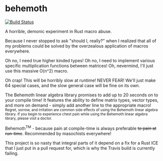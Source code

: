 # behemoth
[![Build Status](https://travis-ci.org/sdleffler/behemoth.svg?branch=master)](https://travis-ci.org/sdleffler/behemoth)

A horrible, demonic experiment in Rust macro abuse.

Because I never stopped to ask "should I, really?" when I realized that all of my problems could be solved by the overzealous application of macros everywhere.

Oh no, I need true higher kinded types! Oh no, I need to implement various specific multiplication functions between matrices! Oh, nevermind, I'll just use this massive O(n^2) macro.

Oh crap! This will be horribly slow at runtime! NEVER FEAR! We'll just make 64 special cases, and the slow general case will be fine on its own.

The Behemoth linear algebra library promises to add up to 20 seconds on to your compile time! It features the ability to define matrix types, vector types, and more on demand - simply add another line to the appropriate macro! <sub>Regret, sorrow, and irritation are common side effects of using the Behemoth linear algebra library. If you begin to experience chest pain while using the Behemoth linear algebra library, please visit a doctor.</sub>

Behemoth<sup>TM</sup> - because pain at compile-time is always preferable ~~to pain at run-time~~. Recommended by masochists everywhere!

This project is so nasty that integral parts of it depend on a fix for a Rust ICE that I just put in a pull request for, which is why the Travis build is currently failing.
